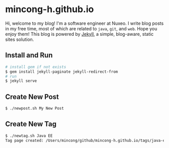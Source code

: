 # mincong-h.github.io

Hi, welcome to my blog! I'm a software engineer at Nuxeo. I write blog posts in
my free time, most of which are related to `java`, `git`, and `web`. Hope you
enjoy them! This blog is powered by [Jekyll][1], a simple, blog-aware, static
sites solution.

## Install and Run

```sh
# install gem if not exists
$ gem install jekyll-paginate jekyll-redirect-from
# run
$ jekyll serve
```

## Create New Post

```sh
$ ./newpost.sh My New Post
```

## Create New Tag

```sh
$ ./newtag.sh Java EE
Tag page created: /Users/mincong/github/mincong-h.github.io/tags/java-ee.md
```

[1]: https://jekyllrb.com/
